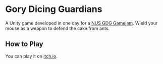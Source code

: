 # Gory Dicing Guardians
A Unity game developed in one day for a [NUS GDG Gamejam](https://itch.io/jam/week-5-gamejam). Wield your mouse as a weapon to defend the cake from ants.

## How to Play
You can play it on [itch.io](https://domokunx.itch.io/gory-dicing-guardians).
